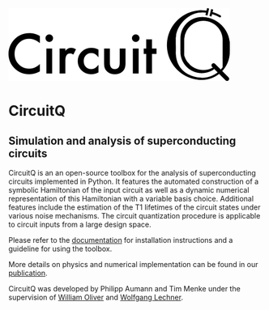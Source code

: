 ![Logo](new_logo.png)
# CircuitQ
## Simulation and analysis of superconducting circuits

CircuitQ is an an open-source toolbox for the analysis of superconducting circuits implemented in Python. It features the automated construction of a symbolic Hamiltonian of the input circuit as well as a dynamic numerical representation of this Hamiltonian with a variable basis choice. Additional features include the estimation of the T1 lifetimes of the circuit states under various noise mechanisms. The circuit quantization procedure is applicable to circuit inputs from a large design space.

Please refer to the [documentation](https://circuitq.readthedocs.io/en/latest/) for installation instructions and a guideline for using the toolbox.

More details on physics and numerical implementation can be found in our [publication](https://doi.org/10.1088/1367-2630/ac8cab).

CircuitQ was developed by Philipp Aumann and Tim Menke under the supervision of [William Oliver](https://equs.mit.edu/) and [Wolfgang Lechner](https://www.uibk.ac.at/th-physik/quantum-optimization/).

